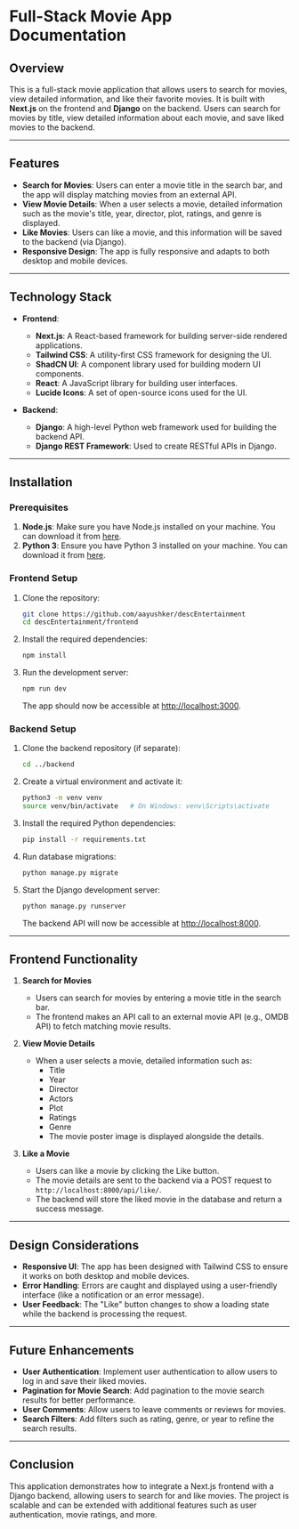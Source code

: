 # Full-Stack Movie App Documentation

## Overview

This is a full-stack movie application that allows users to search for movies, view detailed information, and like their favorite movies. It is built with **Next.js** on the frontend and **Django** on the backend. Users can search for movies by title, view detailed information about each movie, and save liked movies to the backend.

---

## Features

- **Search for Movies**: Users can enter a movie title in the search bar, and the app will display matching movies from an external API.
- **View Movie Details**: When a user selects a movie, detailed information such as the movie's title, year, director, plot, ratings, and genre is displayed.
- **Like Movies**: Users can like a movie, and this information will be saved to the backend (via Django).
- **Responsive Design**: The app is fully responsive and adapts to both desktop and mobile devices.

---

## Technology Stack

- **Frontend**: 
    - **Next.js**: A React-based framework for building server-side rendered applications.
    - **Tailwind CSS**: A utility-first CSS framework for designing the UI.
    - **ShadCN UI**: A component library used for building modern UI components.
    - **React**: A JavaScript library for building user interfaces.
    - **Lucide Icons**: A set of open-source icons used for the UI.

- **Backend**:
    - **Django**: A high-level Python web framework used for building the backend API.
    - **Django REST Framework**: Used to create RESTful APIs in Django.
   
---

## Installation

### Prerequisites

1. **Node.js**: Make sure you have Node.js installed on your machine. You can download it from [here](https://nodejs.org/).
2. **Python 3**: Ensure you have Python 3 installed on your machine. You can download it from [here](https://www.python.org/).

### Frontend Setup

1. Clone the repository:
     ```bash
     git clone https://github.com/aayushker/descEntertainment
     cd descEntertainment/frontend
     ```
2. Install the required dependencies:
     ```bash
     npm install
     ```
3. Run the development server:
     ```bash
     npm run dev
     ```
     The app should now be accessible at [http://localhost:3000](http://localhost:3000).

### Backend Setup

1. Clone the backend repository (if separate):
     ```bash
     cd ../backend
     ```
2. Create a virtual environment and activate it:
     ```bash
     python3 -m venv venv
     source venv/bin/activate   # On Windows: venv\Scripts\activate
     ```
3. Install the required Python dependencies:
     ```bash
     pip install -r requirements.txt
     ```
4. Run database migrations:
     ```bash
     python manage.py migrate
     ```
5. Start the Django development server:
     ```bash
     python manage.py runserver
     ```
     The backend API will now be accessible at [http://localhost:8000](http://localhost:8000).

---

## Frontend Functionality

1. **Search for Movies**
     - Users can search for movies by entering a movie title in the search bar.
     - The frontend makes an API call to an external movie API (e.g., OMDB API) to fetch matching movie results.

2. **View Movie Details**
     - When a user selects a movie, detailed information such as:
         - Title
         - Year
         - Director
         - Actors
         - Plot
         - Ratings
         - Genre
         - The movie poster image is displayed alongside the details.

3. **Like a Movie**
     - Users can like a movie by clicking the Like button.
     - The movie details are sent to the backend via a POST request to `http://localhost:8000/api/like/`.
     - The backend will store the liked movie in the database and return a success message.

---

## Design Considerations

- **Responsive UI**: The app has been designed with Tailwind CSS to ensure it works on both desktop and mobile devices.
- **Error Handling**: Errors are caught and displayed using a user-friendly interface (like a notification or an error message).
- **User Feedback**: The "Like" button changes to show a loading state while the backend is processing the request.

---

## Future Enhancements

- **User Authentication**: Implement user authentication to allow users to log in and save their liked movies.
- **Pagination for Movie Search**: Add pagination to the movie search results for better performance.
- **User Comments**: Allow users to leave comments or reviews for movies.
- **Search Filters**: Add filters such as rating, genre, or year to refine the search results.

---

## Conclusion

This application demonstrates how to integrate a Next.js frontend with a Django backend, allowing users to search for and like movies. The project is scalable and can be extended with additional features such as user authentication, movie ratings, and more.
